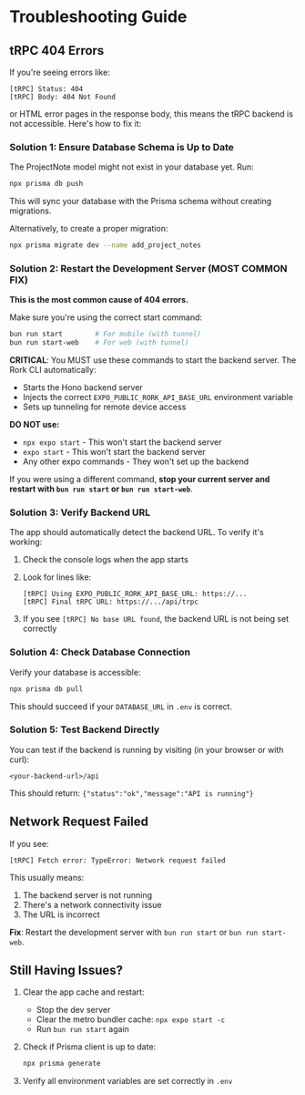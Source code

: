 # Troubleshooting Guide

## tRPC 404 Errors

If you're seeing errors like:
```
[tRPC] Status: 404
[tRPC] Body: 404 Not Found
```

or HTML error pages in the response body, this means the tRPC backend is not accessible. Here's how to fix it:

### Solution 1: Ensure Database Schema is Up to Date

The ProjectNote model might not exist in your database yet. Run:

```bash
npx prisma db push
```

This will sync your database with the Prisma schema without creating migrations.

Alternatively, to create a proper migration:

```bash
npx prisma migrate dev --name add_project_notes
```

### Solution 2: Restart the Development Server (MOST COMMON FIX)

**This is the most common cause of 404 errors.**

Make sure you're using the correct start command:

```bash
bun run start        # For mobile (with tunnel)
bun run start-web    # For web (with tunnel)
```

**CRITICAL**: You MUST use these commands to start the backend server. The Rork CLI automatically:
- Starts the Hono backend server
- Injects the correct `EXPO_PUBLIC_RORK_API_BASE_URL` environment variable
- Sets up tunneling for remote device access

**DO NOT use:**
- `npx expo start` - This won't start the backend server
- `expo start` - This won't start the backend server
- Any other expo commands - They won't set up the backend

If you were using a different command, **stop your current server and restart with `bun run start` or `bun run start-web`**.

### Solution 3: Verify Backend URL

The app should automatically detect the backend URL. To verify it's working:

1. Check the console logs when the app starts
2. Look for lines like:
   ```
   [tRPC] Using EXPO_PUBLIC_RORK_API_BASE_URL: https://...
   [tRPC] Final tRPC URL: https://.../api/trpc
   ```

3. If you see `[tRPC] No base URL found`, the backend URL is not being set correctly

### Solution 4: Check Database Connection

Verify your database is accessible:

```bash
npx prisma db pull
```

This should succeed if your `DATABASE_URL` in `.env` is correct.

### Solution 5: Test Backend Directly

You can test if the backend is running by visiting (in your browser or with curl):

```
<your-backend-url>/api
```

This should return: `{"status":"ok","message":"API is running"}`

## Network Request Failed

If you see:
```
[tRPC] Fetch error: TypeError: Network request failed
```

This usually means:
1. The backend server is not running
2. There's a network connectivity issue
3. The URL is incorrect

**Fix**: Restart the development server with `bun run start` or `bun run start-web`.

## Still Having Issues?

1. Clear the app cache and restart:
   - Stop the dev server
   - Clear the metro bundler cache: `npx expo start -c`
   - Run `bun run start` again

2. Check if Prisma client is up to date:
   ```bash
   npx prisma generate
   ```

3. Verify all environment variables are set correctly in `.env`
